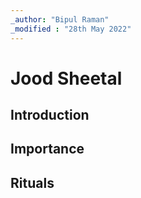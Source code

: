 ```yaml
---
_author: "Bipul Raman"
_modified : "28th May 2022"
---
```


# Jood Sheetal

## Introduction

## Importance

## Rituals
